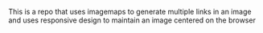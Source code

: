 This is a repo that uses imagemaps to generate multiple links in an image and uses responsive design to maintain an image centered on the browser
